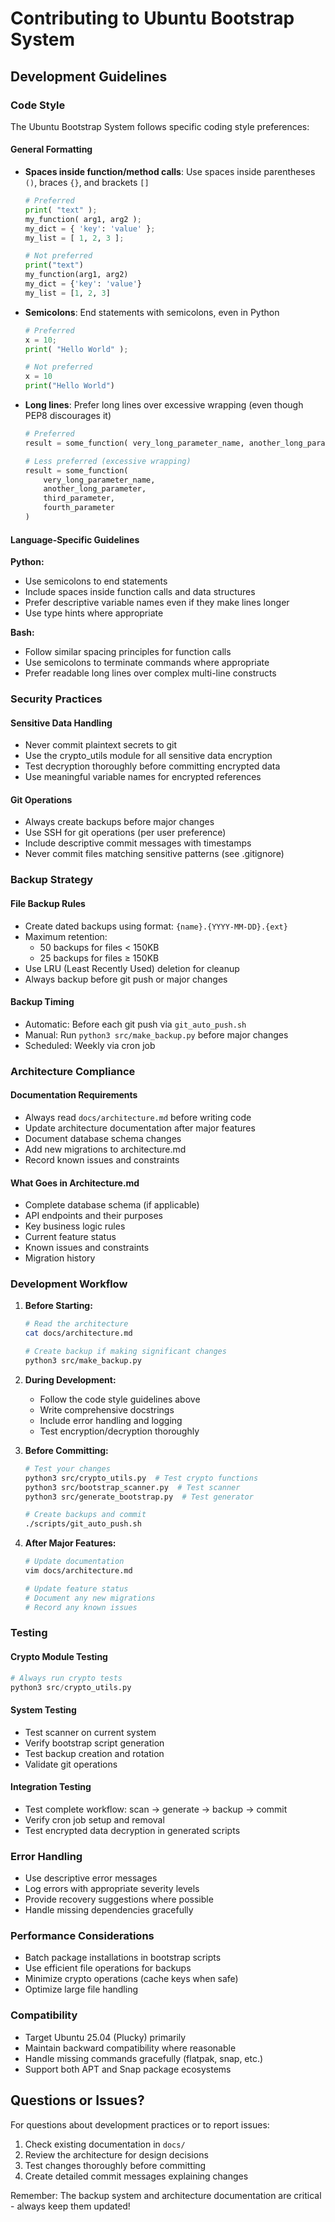 # Contributing to Ubuntu Bootstrap System

## Development Guidelines

### Code Style

The Ubuntu Bootstrap System follows specific coding style preferences:

#### General Formatting

- **Spaces inside function/method calls**: Use spaces inside parentheses `()`, braces `{}`, and brackets `[]`
  ```python
  # Preferred
  print( "text" );
  my_function( arg1, arg2 );
  my_dict = { 'key': 'value' };
  my_list = [ 1, 2, 3 ];
  
  # Not preferred
  print("text")
  my_function(arg1, arg2)
  my_dict = {'key': 'value'}
  my_list = [1, 2, 3]
  ```

- **Semicolons**: End statements with semicolons, even in Python
  ```python
  # Preferred
  x = 10;
  print( "Hello World" );
  
  # Not preferred
  x = 10
  print("Hello World")
  ```

- **Long lines**: Prefer long lines over excessive wrapping (even though PEP8 discourages it)
  ```python
  # Preferred
  result = some_function( very_long_parameter_name, another_long_parameter, third_parameter, fourth_parameter );
  
  # Less preferred (excessive wrapping)
  result = some_function(
      very_long_parameter_name,
      another_long_parameter,
      third_parameter,
      fourth_parameter
  )
  ```

#### Language-Specific Guidelines

**Python:**
- Use semicolons to end statements
- Include spaces inside function calls and data structures
- Prefer descriptive variable names even if they make lines longer
- Use type hints where appropriate

**Bash:**
- Follow similar spacing principles for function calls
- Use semicolons to terminate commands where appropriate
- Prefer readable long lines over complex multi-line constructs

### Security Practices

#### Sensitive Data Handling
- Never commit plaintext secrets to git
- Use the crypto_utils module for all sensitive data encryption
- Test decryption thoroughly before committing encrypted data
- Use meaningful variable names for encrypted references

#### Git Operations
- Always create backups before major changes
- Use SSH for git operations (per user preference)
- Include descriptive commit messages with timestamps
- Never commit files matching sensitive patterns (see .gitignore)

### Backup Strategy

#### File Backup Rules
- Create dated backups using format: `{name}.{YYYY-MM-DD}.{ext}`
- Maximum retention:
  - 50 backups for files < 150KB
  - 25 backups for files ≥ 150KB
- Use LRU (Least Recently Used) deletion for cleanup
- Always backup before git push or major changes

#### Backup Timing
- Automatic: Before each git push via `git_auto_push.sh`
- Manual: Run `python3 src/make_backup.py` before major changes
- Scheduled: Weekly via cron job

### Architecture Compliance

#### Documentation Requirements
- Always read `docs/architecture.md` before writing code
- Update architecture documentation after major features
- Document database schema changes
- Add new migrations to architecture.md
- Record known issues and constraints

#### What Goes in Architecture.md
- Complete database schema (if applicable)
- API endpoints and their purposes
- Key business logic rules
- Current feature status
- Known issues and constraints
- Migration history

### Development Workflow

1. **Before Starting:**
   ```bash
   # Read the architecture
   cat docs/architecture.md
   
   # Create backup if making significant changes
   python3 src/make_backup.py
   ```

2. **During Development:**
   - Follow the code style guidelines above
   - Write comprehensive docstrings
   - Include error handling and logging
   - Test encryption/decryption thoroughly

3. **Before Committing:**
   ```bash
   # Test your changes
   python3 src/crypto_utils.py  # Test crypto functions
   python3 src/bootstrap_scanner.py  # Test scanner
   python3 src/generate_bootstrap.py  # Test generator
   
   # Create backups and commit
   ./scripts/git_auto_push.sh
   ```

4. **After Major Features:**
   ```bash
   # Update documentation
   vim docs/architecture.md
   
   # Update feature status
   # Document any new migrations
   # Record any known issues
   ```

### Testing

#### Crypto Module Testing
```python
# Always run crypto tests
python3 src/crypto_utils.py
```

#### System Testing
- Test scanner on current system
- Verify bootstrap script generation
- Test backup creation and rotation
- Validate git operations

#### Integration Testing
- Test complete workflow: scan → generate → backup → commit
- Verify cron job setup and removal
- Test encrypted data decryption in generated scripts

### Error Handling

- Use descriptive error messages
- Log errors with appropriate severity levels
- Provide recovery suggestions where possible
- Handle missing dependencies gracefully

### Performance Considerations

- Batch package installations in bootstrap scripts
- Use efficient file operations for backups
- Minimize crypto operations (cache keys when safe)
- Optimize large file handling

### Compatibility

- Target Ubuntu 25.04 (Plucky) primarily
- Maintain backward compatibility where reasonable
- Handle missing commands gracefully (flatpak, snap, etc.)
- Support both APT and Snap package ecosystems

## Questions or Issues?

For questions about development practices or to report issues:
1. Check existing documentation in `docs/`
2. Review the architecture for design decisions
3. Test changes thoroughly before committing
4. Create detailed commit messages explaining changes

Remember: The backup system and architecture documentation are critical - always keep them updated!
